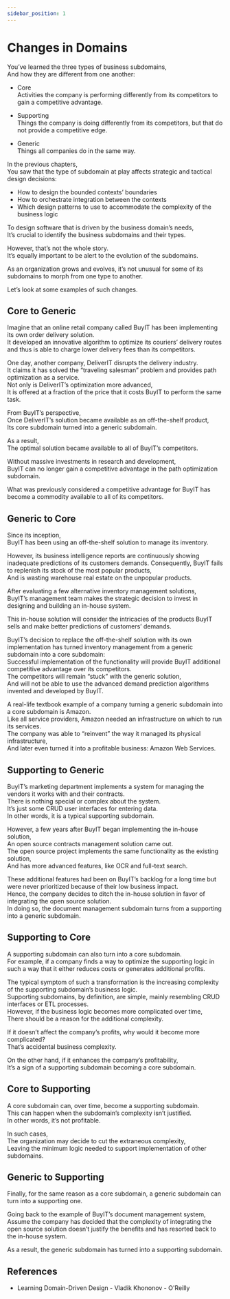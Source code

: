 ```yaml
---
sidebar_position: 1
---
```


# Changes in Domains

You’ve learned the three types of business subdomains,  
And how they are different from one another:

- Core  
  Activities the company is performing differently from its competitors to gain a competitive advantage.

- Supporting  
  Things the company is doing differently from its competitors, but that do not provide a competitive edge.

- Generic  
  Things all companies do in the same way.

In the previous chapters,  
You saw that the type of subdomain at play affects strategic and tactical design decisions:

- How to design the bounded contexts’ boundaries
- How to orchestrate integration between the contexts
- Which design patterns to use to accommodate the complexity of the business logic

To design software that is driven by the business domain’s needs,  
It’s crucial to identify the business subdomains and their types.

However, that’s not the whole story.  
It’s equally important to be alert to the evolution of the subdomains.

As an organization grows and evolves,
it’s not unusual for some of its subdomains to morph from one type to another.

Let’s look at some examples of such changes.

## Core to Generic

Imagine that an online retail company called BuyIT has been implementing its own order delivery solution.  
It developed an innovative algorithm to optimize its couriers’ delivery routes and thus is able to charge lower delivery fees than its competitors.

One day, another company, DeliverIT disrupts the delivery industry.  
It claims it has solved the “traveling salesman” problem and provides path optimization as a service.  
Not only is DeliverIT’s optimization more advanced,  
It is offered at a fraction of the price that it costs BuyIT to perform the same task.

From BuyIT’s perspective,  
Once DeliverIT’s solution became available as an off-the-shelf product,  
Its core subdomain turned into a generic subdomain.

As a result,  
The optimal solution became available to all of BuyIT’s competitors.

Without massive investments in research and development,  
BuyIT can no longer gain a competitive advantage in the path optimization subdomain.

What was previously considered a competitive advantage for BuyIT has become a commodity available to all of its competitors.

## Generic to Core

Since its inception,  
BuyIT has been using an off-the-shelf solution to manage its inventory.

However, its business intelligence reports are continuously showing inadequate predictions of its customers demands.
Consequently, BuyIT fails to replenish its stock of the most popular products,  
And is wasting warehouse real estate on the unpopular products.

After evaluating a few alternative inventory management solutions,  
BuyIT’s management team makes the strategic decision to invest in designing and building an in-house system.

This in-house solution will consider the intricacies of the products BuyIT sells and make better predictions of customers’ demands.

BuyIT’s decision to replace the off-the-shelf solution with its own implementation has turned inventory management from a generic subdomain into a core subdomain:  
Successful implementation of the functionality will provide BuyIT additional competitive advantage over its competitors.  
The competitors will remain “stuck” with the generic solution,  
And will not be able to use the advanced demand prediction algorithms invented and developed by BuyIT.

A real-life textbook example of a company turning a generic subdomain into a core subdomain is Amazon.  
Like all service providers, Amazon needed an infrastructure on which to run its services.  
The company was able to “reinvent” the way it managed its physical infrastructure,  
And later even turned it into a profitable business: Amazon Web Services.

## Supporting to Generic

BuyIT’s marketing department implements a system for managing the vendors it works with and their contracts.  
There is nothing special or complex about the system.  
It’s just some CRUD user interfaces for entering data.  
In other words, it is a typical supporting subdomain.

However, a few years after BuyIT began implementing the in-house solution,  
An open source contracts management solution came out.  
The open source project implements the same functionality as the existing solution,  
And has more advanced features, like OCR and full-text search.

These additional features had been on BuyIT’s backlog for a long time but were never prioritized because of their low business impact.  
Hence, the company decides to ditch the in-house solution in favor of integrating the open source solution.  
In doing so, the document management subdomain turns from a supporting into a generic subdomain.

## Supporting to Core

A supporting subdomain can also turn into a core subdomain.  
For example, if a company finds a way to optimize the supporting logic in such a way that it either reduces costs or generates additional profits.

The typical symptom of such a transformation is the increasing complexity of the supporting subdomain’s business logic.  
Supporting subdomains, by definition, are simple, mainly resembling CRUD interfaces or ETL processes.  
However, if the business logic becomes more complicated over time,  
There should be a reason for the additional complexity.

If it doesn’t affect the company’s profits, why would it become more complicated?  
That’s accidental business complexity.

On the other hand, if it enhances the company’s profitability,  
It’s a sign of a supporting subdomain becoming a core subdomain.

## Core to Supporting

A core subdomain can, over time, become a supporting subdomain.  
This can happen when the subdomain’s complexity isn’t justified.  
In other words, it’s not profitable.

In such cases,  
The organization may decide to cut the extraneous complexity,  
Leaving the minimum logic needed to support implementation of other subdomains.

## Generic to Supporting

Finally, for the same reason as a core subdomain, a generic subdomain can turn into a supporting one.

Going back to the example of BuyIT’s document management system,  
Assume the company has decided that the complexity of integrating the open source solution doesn’t justify the benefits and has resorted back to the in-house system.

As a result, the generic subdomain has turned into a supporting subdomain.

## References

- Learning Domain-Driven Design - Vladik Khononov - O'Reilly
